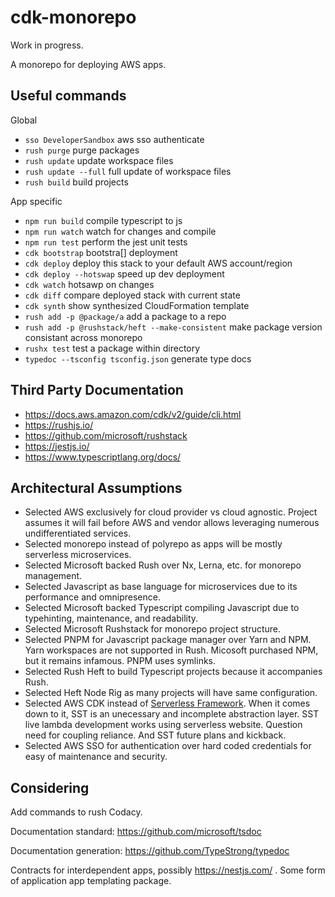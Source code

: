 # cdk-monorepo

Work in progress.

A monorepo for deploying AWS apps.

## Useful commands

Global

* `sso DeveloperSandbox` aws sso authenticate
* `rush purge` purge packages
* `rush update` update workspace files
* `rush update --full` full update of workspace files
* `rush build` build projects

App specific

* `npm run build`   compile typescript to js
* `npm run watch`   watch for changes and compile
* `npm run test`    perform the jest unit tests
* `cdk bootstrap`  bootstra[] deployment
* `cdk deploy`      deploy this stack to your default AWS account/region
* `cdk deploy --hotswap` speed up dev deployment
* `cdk watch`       hotsawp on changes
* `cdk diff`        compare deployed stack with current state
* `cdk synth`       show synthesized CloudFormation template
* `rush add -p @package/a` add a package to a repo
* `rush add -p @rushstack/heft --make-consistent` make package version consistant across monorepo
* `rushx test`      test a package within directory
* `typedoc --tsconfig tsconfig.json` generate type docs

## Third Party Documentation

* https://docs.aws.amazon.com/cdk/v2/guide/cli.html
* https://rushjs.io/
* https://github.com/microsoft/rushstack
* https://jestjs.io/ 
* https://www.typescriptlang.org/docs/

## Architectural Assumptions

* Selected AWS exclusively for cloud provider vs cloud agnostic. Project assumes it will fail before AWS and vendor allows leveraging numerous undifferentiated services.
* Selected monorepo instead of polyrepo as apps will be mostly serverless microservices.
* Selected Microsoft backed Rush over Nx, Lerna, etc. for monorepo management.  
* Selected Javascript as base language for microservices due to its performance and omnipresence.
* Selected Microsoft backed Typescript compiling Javascript due to typehinting, maintenance, and readability.  
* Selected Microsoft Rushstack for monorepo project structure.
* Selected PNPM for Javascript package manager over Yarn and NPM. Yarn workspaces are not supported in Rush. Micosoft purchased NPM, but it remains infamous. PNPM uses symlinks.
* Selected Rush Heft to build Typescript projects because it accompanies Rush.
* Selected Heft Node Rig as many projects will have same configuration.
* Selected AWS CDK instead of [Serverless Framework](https://github.com/serverless-stack/serverless-stack). When it comes down to it, SST is an unecessary and incomplete abstraction layer. SST live lambda development works using serverless website. Question need for coupling reliance. And SST future plans and kickback.
* Selected AWS SSO for authentication over hard coded credentials for easy of maintenance and security.

## Considering

Add commands to rush
Codacy.

Documentation standard:
https://github.com/microsoft/tsdoc

Documentation generation:
https://github.com/TypeStrong/typedoc

Contracts for interdependent apps, possibly https://nestjs.com/ .
Some form of application app templating package.